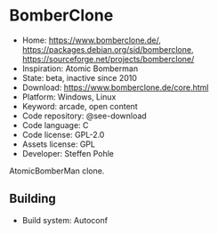 # BomberClone

- Home: https://www.bomberclone.de/, https://packages.debian.org/sid/bomberclone, https://sourceforge.net/projects/bomberclone/
- Inspiration: Atomic Bomberman
- State: beta, inactive since 2010
- Download: https://www.bomberclone.de/core.html
- Platform: Windows, Linux
- Keyword: arcade, open content
- Code repository: @see-download
- Code language: C
- Code license: GPL-2.0
- Assets license: GPL
- Developer: Steffen Pohle

AtomicBomberMan clone.

## Building

- Build system: Autoconf
